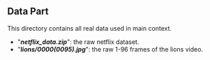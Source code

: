 ## Data Part

This directory contains all real data used in main context.

- "***netflix_data.zip***": the raw netflix dataset.
- "***lions/0000(0095).jpg***": the raw 1-96 frames of the lions video.
